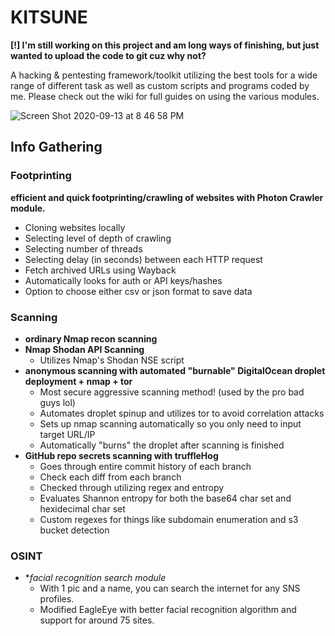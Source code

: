 # KITSUNE

**[!] I'm still working on this project and am long ways of finishing, but just wanted to upload the code to git cuz why not?**


A hacking & pentesting framework/toolkit utilizing the best tools for a wide range of different task as well as custom scripts and programs coded by me.
Please check out the wiki for full guides on using the various modules.

![Screen Shot 2020-09-13 at 8 46 58 PM](https://user-images.githubusercontent.com/71098497/93033036-7619ef00-f602-11ea-99da-46baf7c34ac4.png)



## Info Gathering


### Footprinting
**efficient and quick footprinting/crawling of websites with Photon Crawler module.**
- Cloning websites locally
- Selecting level of depth of crawling
- Selecting number of threads
- Selecting delay (in seconds) between each HTTP request
- Fetch archived URLs using Wayback
- Automatically looks for auth or API keys/hashes
- Option to choose either csv or json format to save data



### Scanning
- **ordinary Nmap recon scanning** 
- **Nmap Shodan API Scanning**
  - Utilizes Nmap's Shodan NSE script 
- **anonymous scanning with automated "burnable" DigitalOcean droplet deployment + nmap + tor**
  - Most secure aggressive scanning method! (used by the pro bad guys lol)
  - Automates droplet spinup and utilizes tor to avoid correlation attacks
  - Sets up nmap scanning automatically so you only need to input target URL/IP
  - Automatically "burns" the droplet after scanning is finished
- **GitHub repo secrets scanning with truffleHog**
  - Goes through entire commit history of each branch
  - Check each diff from each branch
  - Checked through utilizing regex and entropy
  - Evaluates Shannon entropy for both the base64 char set and hexidecimal char set
  - Custom regexes for things like subdomain enumeration and s3 bucket detection
  
  

### OSINT
- **facial recognition search module*
  - With 1 pic and a name, you can search the internet for any SNS profiles. 
  - Modified EagleEye with better facial recognition algorithm and support for around 75 sites.
